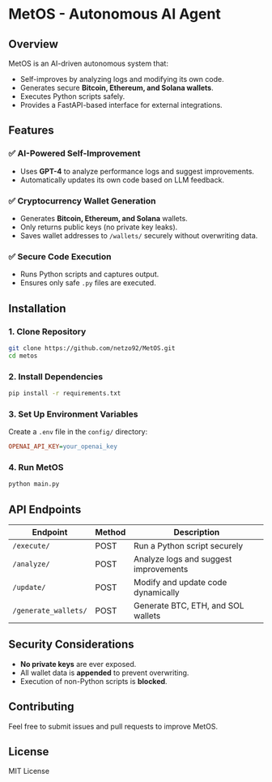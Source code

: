 # MetOS - Autonomous AI Agent

## Overview
MetOS is an AI-driven autonomous system that:
- Self-improves by analyzing logs and modifying its own code.
- Generates secure **Bitcoin, Ethereum, and Solana wallets**.
- Executes Python scripts safely.
- Provides a FastAPI-based interface for external integrations.

## Features
### ✅ AI-Powered Self-Improvement
- Uses **GPT-4** to analyze performance logs and suggest improvements.
- Automatically updates its own code based on LLM feedback.

### ✅ Cryptocurrency Wallet Generation
- Generates **Bitcoin, Ethereum, and Solana** wallets.
- Only returns public keys (no private key leaks).
- Saves wallet addresses to `/wallets/` securely without overwriting data.

### ✅ Secure Code Execution
- Runs Python scripts and captures output.
- Ensures only safe `.py` files are executed.

## Installation
### **1. Clone Repository**
```bash
git clone https://github.com/netzo92/MetOS.git
cd metos
```

### **2. Install Dependencies**
```bash
pip install -r requirements.txt
```

### **3. Set Up Environment Variables**
Create a `.env` file in the `config/` directory:
```ini
OPENAI_API_KEY=your_openai_key
```

### **4. Run MetOS**
```bash
python main.py
```

## API Endpoints
| Endpoint | Method | Description |
|----------|--------|-------------|
| `/execute/` | POST | Run a Python script securely |
| `/analyze/` | POST | Analyze logs and suggest improvements |
| `/update/` | POST | Modify and update code dynamically |
| `/generate_wallets/` | POST | Generate BTC, ETH, and SOL wallets |

## Security Considerations
- **No private keys** are ever exposed.
- All wallet data is **appended** to prevent overwriting.
- Execution of non-Python scripts is **blocked**.

## Contributing
Feel free to submit issues and pull requests to improve MetOS.

## License
MIT License
